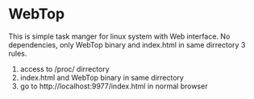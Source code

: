 WebTop
======

This is simple task manger for linux system with Web interface. No dependencies, only WebTop binary and index.html in same dirrectory
3 rules.
1. access to /proc/ dirrectory
2. index.html and WebTop binary in same dirrectory
3. go to http://localhost:9977/index.html in normal browser

